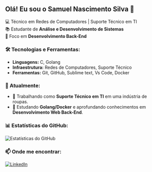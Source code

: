 ## Olá! Eu sou o Samuel Nascimento Silva 👋

💻 Técnico em Redes de Computadores | Suporte Técnico em TI  
📚 Estudante de **Análise e Desenvolvimento de Sistemas**  
🚀 Foco em **Desenvolvimento Back-End**  

### 🛠️ Tecnologias e Ferramentas:
- **Linguagens:** C, Golang    
- **Infraestrutura:** Redes de Computadores, Suporte Técnico
- **Ferramentas:** Git, GitHub, Sublime text, Vs Code, Docker

### 🔎 Atualmente:
- 📌 Trabalhando como **Suporte Técnico em TI** em uma indústria de roupas.  
- 🎯 Estudando **Golang/Docker** e aprofundando conhecimentos em **Desenvolvimento Web Back-End**.  

### 📊 Estatísticas do GitHub:
![Estatísticas do GitHub](https://github-readme-stats.vercel.app/api?username=DevSamSilva_icons=true&theme=dracula)  

### 📫 Onde me encontrar:
[![LinkedIn](https://img.shields.io/badge/LinkedIn-Samuel%20Nascimento-blue?logo=linkedin)](https://www.linkedin.com/in/samuel-nascimento-05b94a263)
